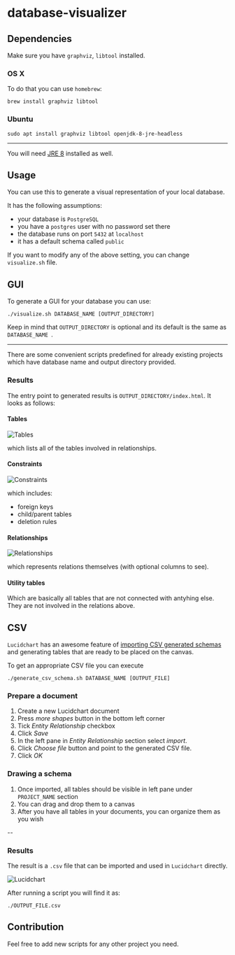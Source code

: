 # database-visualizer

## Dependencies

Make sure you have `graphviz`, `libtool` installed.

### OS X

To do that you can use `homebrew`:

    brew install graphviz libtool

### Ubuntu

    sudo apt install graphviz libtool openjdk-8-jre-headless

---

You will need [JRE 8](http://www.oracle.com/technetwork/java/javase/downloads/jre8-downloads-2133155.html) installed as well.

## Usage

You can use this to generate a visual representation of your local database.

It has the following assumptions:

- your database is `PostgreSQL`
- you have a `postgres` user with no password set there
- the database runs on port `5432` at `localhost`
- it has a default schema called `public`

If you want to modify any of the above setting, you can change `visualize.sh` file.

## GUI

To generate a GUI for your database you can use:

	./visualize.sh DATABASE_NAME [OUTPUT_DIRECTORY]
	
Keep in mind that `OUTPUT_DIRECTORY` is optional and its default is the same as `DATABASE_NAME `.

---

There are some convenient scripts predefined for already existing projects which have database name and output directory provided.

### Results

The entry point to generated results is `OUTPUT_DIRECTORY/index.html`. It looks as follows:

#### Tables

![Tables](https://monosnap.com/file/vrK0lojUzFVNcdd6GpTHHHsnv2tRoj.png)

which lists all of the tables involved in relationships.

#### Constraints

![Constraints](https://monosnap.com/file/Q7rj4Q8UIQNfwUrEUFiO8UtJnpILlU.png)

which includes:

- foreign keys
- child/parent tables
- deletion rules

#### Relationships

![Relationships](https://monosnap.com/file/ku81U3r1laE5EvrNONp1dU2WLn1Frt.png)

which represents relations themselves (with optional columns to see).

#### Utility tables

Which are basically all tables that are not connected with antyhing else. They are not involved in the relations above.

## CSV

`Lucidchart` has an awesome feature of [importing CSV generated schemas](https://lucidchart.zendesk.com/entries/21606135-Entity-relationship-diagrams) and generating tables that are ready to be placed on the canvas.

To get an appropriate CSV file you can execute

    ./generate_csv_schema.sh DATABASE_NAME [OUTPUT_FILE]

### Prepare a document

1. Create a new Lucidchart document
2. Press *more shapes* button in the bottom left corner
3. Tick *Entity Relationship* checkbox
4. Click *Save*
5. In the left pane in *Entity Relationship* section select *import*.
6. Click *Choose file* button and point to the generated CSV file.
7. Click *OK*

### Drawing a schema

1. Once imported, all tables should be visible in left pane under `PROJECT_NAME` section
2. You can drag and drop them to a canvas
3. After you have all tables in your documents, you can organize them as you wish

--

### Results

The result is a `.csv` file that can be imported and used in `Lucidchart` directly.

![Lucidchart](https://monosnap.com/file/VyYthjCXBphHKHUMrtktjgnwwPUJE0.png)


After running a script you will find it as:

    ./OUTPUT_FILE.csv

## Contribution

Feel free to add new scripts for any other project you need.
